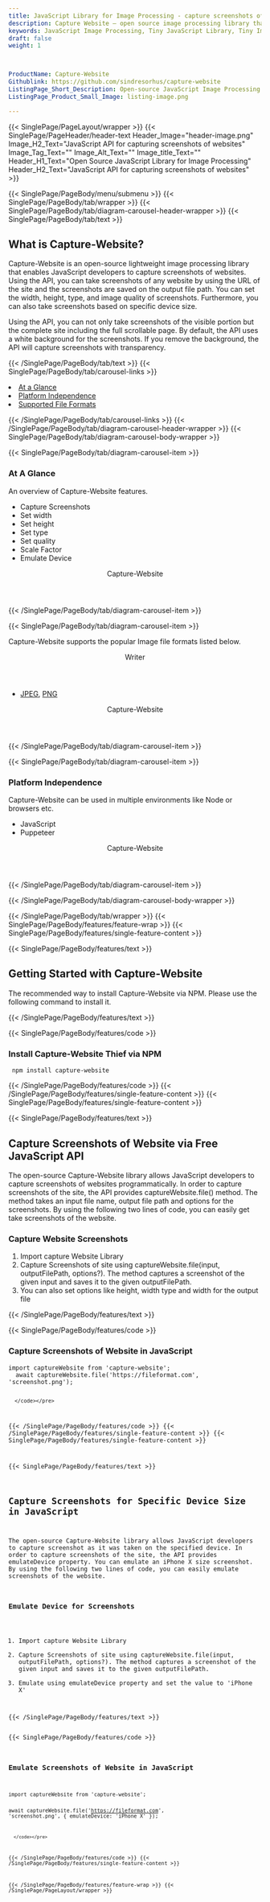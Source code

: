 ```yaml
---
title: JavaScript Library for Image Processing - capture screenshots of websites
description: Capture Website – open source image processing library that allows Software programme to capture screenshots of websites
keywords: JavaScript Image Processing, Tiny JavaScript Library, Tiny Image Processing Library, image processing, JavaScript images, image processing library, JavaScript PNG API, JavaScript JPG, JavaScript image API, JavaScript Image creation, Modify images, Get color from image, get color, get image color, color, JavaScript Color API, Capture Screenshot
draft: false
weight: 1



ProductName: Capture-Website
Githublink: https://github.com/sindresorhus/capture-website
ListingPage_Short_Description: Open-source JavaScript Image Processing API for capturing screenshots of websites programmatically.
ListingPage_Product_Small_Image: listing-image.png 

---
```


{{< SinglePage/PageLayout/wrapper >}}
{{< SinglePage/PageHeader/header-text
Header_Image="header-image.png"
Image_H2_Text="JavaScript API for capturing screenshots of websites"
Image_Tag_Text=""
Image_Alt_Text=""
Image_title_Text=""
Header_H1_Text="Open Source JavaScript Library for Image Processing"
Header_H2_Text="JavaScript API for capturing screenshots of websites" >}}

{{< SinglePage/PageBody/menu/submenu >}}
{{< SinglePage/PageBody/tab/wrapper >}}
{{< SinglePage/PageBody/tab/diagram-carousel-header-wrapper >}}
{{< SinglePage/PageBody/tab/text >}}



<h2 class="h2title">What is Capture-Website?</h2>
<p>Capture-Website is an open-source lightweight image processing library that enables JavaScript developers to capture screenshots of websites. Using the API, you can take screenshots of any website by using the URL of the site and the screenshots are saved on the output file path. You can set the width, height, type, and image quality of screenshots. Furthermore, you can also take screenshots based on specific device size.</p>
<p>Using the API, you can not only take screenshots of the visible portion but the complete site including the full scrollable page. By default, the API uses a white background for the screenshots. If you remove the background, the API will capture screenshots with transparency.</p>

{{< /SinglePage/PageBody/tab/text >}}
{{< SinglePage/PageBody/tab/carousel-links >}}

<li data-target="#diagramcarousel" data-slide-to="0"><a href="#">At a Glance</a></li>
<li data-target="#diagramcarousel" data-slide-to="2"><a href="#">Platform Independence</a></li>
<li data-target="#diagramcarousel" data-slide-to="1"><a class="activetab" href="#">Supported File Formats</a></li>


{{< /SinglePage/PageBody/tab/carousel-links >}}
{{< /SinglePage/PageBody/tab/diagram-carousel-header-wrapper >}}
{{< SinglePage/PageBody/tab/diagram-carousel-body-wrapper >}}

{{< SinglePage/PageBody/tab/diagram-carousel-item >}}
<h3>At A Glance</h3>
<p>An overview of Capture-Website features.</p>
<div class="diagram1 d1-poi">
<div class="d1-row">
<div class="d1-col d1-right">
<ul>
<li>Capture Screenshots</li>
<li>Set width</li>
<li>Set height</li>
<li>Set type</li>
<li>Set quality</li>
<li>Scale Factor</li>
<li>Emulate Device</li>
</ul>
</div>
<div class="d1-col d1-left"> </div>
</div>
<div class="d1-logo" style="border: none;"><header>Capture-Website</header><footer><small></small></footer></div>
<!--/logo--></div>
<!--/diagram1-->
{{< /SinglePage/PageBody/tab/diagram-carousel-item >}}

{{< SinglePage/PageBody/tab/diagram-carousel-item >}}
<p>Capture-Website supports the popular Image file formats listed below.</p>
<div class="diagram1 d2 d1-poi">
<div class="d1-row">
<div class="d1-col d1-left"> </div>
<!--/left-->
<div class="d1-col d1-right"><header><i class="fa fa-arrows-v"> </i>Writer</header>
<ul>
<li><a href="https://docs.fileformat.com/image/jpeg/">JPEG</a>, <a href="https://docs.fileformat.com/image/png/">PNG</a></li>
</ul>
</div>
<!--/right--></div>
<!--/row-->
<div class="d1-logo" style="border: none;"><header>Capture-Website</header><footer><small></small></footer></div>
<!--/logo--></div>
<!--/diagram2-->
{{< /SinglePage/PageBody/tab/diagram-carousel-item >}}

{{< SinglePage/PageBody/tab/diagram-carousel-item >}}
<h3>Platform Independence</h3>
<p>Capture-Website can be used in multiple environments like Node or browsers etc.</p>
<div class="diagram1 d1-poi">
<div class="d1-row">
<div class="d1-col d1-right">
<ul>
<li>JavaScript </li>
<li>Puppeteer</li>
</ul>
</div>
<!--/right--></div>
<!--/row-->
<div class="d1-logo" style="border: none;"><header>Capture-Website</header><footer><small></small></footer></div>
<!--/logo--></div>
<!--/diagram2 -->
{{< /SinglePage/PageBody/tab/diagram-carousel-item >}}

{{< /SinglePage/PageBody/tab/diagram-carousel-body-wrapper >}}

{{< /SinglePage/PageBody/tab/wrapper >}}
{{< SinglePage/PageBody/features/feature-wrap >}}
{{< SinglePage/PageBody/features/single-feature-content >}}

{{< SinglePage/PageBody/features/text >}}
<h2 class="h2title">Getting Started with Capture-Website</h2>
<p>The recommended way to install Capture-Website via NPM. Please use the following command to install it.</p>
{{< /SinglePage/PageBody/features/text >}}

{{< SinglePage/PageBody/features/code >}}
<h3><strong>Install Capture-Website Thief via NPM</strong></h3>
<pre><code class="html"> npm install capture-website </code></pre>


{{< /SinglePage/PageBody/features/code >}}
{{< /SinglePage/PageBody/features/single-feature-content >}}
{{< SinglePage/PageBody/features/single-feature-content >}}

{{< SinglePage/PageBody/features/text >}}
<h2 class="h2title">Capture Screenshots of Website via Free JavaScript API</h2>
<p>The open-source Capture-Website library allows JavaScript developers to capture screenshots of websites programmatically. In order to capture screenshots of the site, the API provides captureWebsite.file() method. The method takes an input file name, output file path and options for the screenshots. By using the following two lines of code, you can easily get take screenshots of the website.</p>
<h3>Capture Website Screenshots</h3>
<ol>
<li>Import capture Website Library</li>
<li>Capture Screenshots of site using captureWebsite.file(input, outputFilePath, options?). The method captures a screenshot of the given input and saves it to the given outputFilePath.</li>
<li>You can also set options like height, width type and width for the output file</li>
</ol>
{{< /SinglePage/PageBody/features/text >}}

{{< SinglePage/PageBody/features/code >}}
<h3>Capture Screenshots of Website in JavaScript</h3>
<pre><code class="c#">import captureWebsite from 'capture-website';
  await captureWebsite.file('https://fileformat.com', 'screenshot.png');
            
      </code></pre>


{{< /SinglePage/PageBody/features/code >}}
{{< /SinglePage/PageBody/features/single-feature-content >}}
{{< SinglePage/PageBody/features/single-feature-content >}}

{{< SinglePage/PageBody/features/text >}}
<h2 class="h2title">Capture Screenshots for Specific Device Size in JavaScript</h2>
<p>The open-source Capture-Website library allows JavaScript developers to capture screenshot as it was taken on the specified device. In order to capture screenshots of the site, the API provides emulateDevice property. You can emulate an iPhone X size screenshot. By using the following two lines of code, you can easily emulate screenshots of the website.</p>
<h3>Emulate Device for Screenshots</h3>
<ol>
<li>Import capture Website Library</li>
<li>Capture Screenshots of site using captureWebsite.file(input, outputFilePath, options?). The method captures a screenshot of the given input and saves it to the given outputFilePath.</li>
<li>Emulate using emulateDevice property and set the value to 'iPhone X'</li>
</ol>
{{< /SinglePage/PageBody/features/text >}}

{{< SinglePage/PageBody/features/code >}}
<h3>Emulate Screenshots of Website in JavaScript</h3>
<pre><code class="c#">import captureWebsite from 'capture-website';
  
  await captureWebsite.file('https://fileformat.com', 'screenshot.png', {
    emulateDevice: 'iPhone X'
  });
            
      </code></pre>


{{< /SinglePage/PageBody/features/code >}}
{{< /SinglePage/PageBody/features/single-feature-content >}}

{{< /SinglePage/PageBody/features/feature-wrap >}}
{{< /SinglePage/PageLayout/wrapper >}}